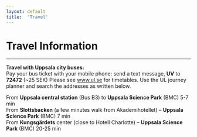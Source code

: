 ```yaml
---
layout: default
title:  'Travel'
---
```


# Travel Information
---

**Travel with Uppsala city buses:**  
Pay your bus ticket with your mobile phone: send a text message, **UV** to **72472** (~25 SEK)
Please see www.ul.se for timetables. Use the UL journey planner and search the addresses as written below.

From **Uppsala central station** (Bus B3) to **Uppsala Science Park** (BMC) 5-7 min  
From **Slottsbacken** (a few minutes walk from Akademihotellet) – **Uppsala Science Park** (BMC) 7 min  
From **Kungsgärdets** center (close to Hotell Charlotte) – **Uppsala Science Park** (BMC) 20-25 min  